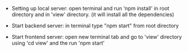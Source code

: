 - Setting up local server: open terminal and run 'npm install' in root directory and in 'view' directory. (it will install all the dependencies)

- Start backend server: in terminal type "npm start" from root directory

- Start frontend server: open new terminal tab and go to 'view' directory using 'cd view' and the run 'npm start'